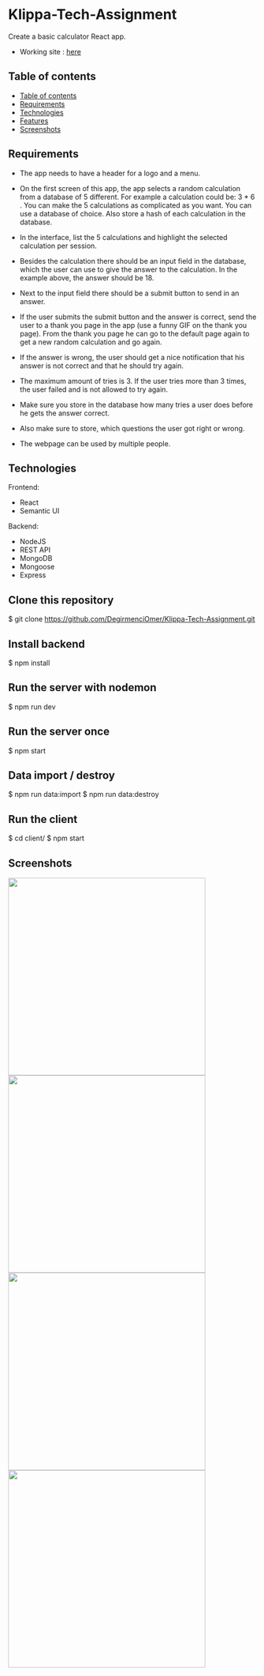 # 




# Klippa-Tech-Assignment

Create a basic calculator React app.

- Working site : [here](https://klippa-calculation-game.netlify.app/)

## Table of contents

- [Table of contents](#table-of-contents)
- [Requirements](#requirements)
- [Technologies](#technologies)
- [Features](#features)
- [Screenshots](#screenshots)

## Requirements

- The app needs to have a header for a logo and a menu.
- On the first screen of this app, the app selects a random calculation from a database of 5 different. For example a calculation could be: 3 \* 6 . You can make the 5 calculations as complicated as you want. You can use a database of choice. Also store a hash of each calculation in the database.

- In the interface, list the 5 calculations and highlight the selected calculation per session.
- Besides the calculation there should be an input field in the database, which the user can use to give the answer to the calculation. In the example above, the answer should be 18.
- Next to the input field there should be a submit button to send in an answer.

- If the user submits the submit button and the answer is correct, send the user to a thank you page in the app (use a funny GIF on the thank you page). From the thank you page he can go to the default page again to get a new random calculation and go again.

- If the answer is wrong, the user should get a nice notification that his answer is not correct and that he should try again.
- The maximum amount of tries is 3. If the user tries more than 3 times, the user failed and is not allowed to try again.
- Make sure you store in the database how many tries a user does before he gets the answer correct.
- Also make sure to store, which questions the user got right or wrong.
- The webpage can be used by multiple people.

## Technologies

Frontend:

- React
- Semantic UI

Backend:

- NodeJS
- REST API
- MongoDB
- Mongoose
- Express

## Clone this repository

\$ git clone https://github.com/DegirmenciOmer/Klippa-Tech-Assignment.git

## Install backend
\$ npm install

## Run the server with nodemon
\$ npm run dev

## Run the server once
\$ npm start

## Data import / destroy
\$ npm run data:import
\$ npm run data:destroy

## Run the client
\$ cd client/
\$ npm start


## Screenshots

<img src="" width="400" />
<img src="" width="400" />
<img src="" width="400" />
<img src="" width="400" />
<br/>
